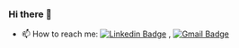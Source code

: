 ### Hi there 👋

<!--
**grocha023/grocha023** is a ✨ _special_ ✨ repository because its `README.md` (this file) appears on your GitHub profile.

Here are some ideas to get you started:

- 🔭 I’m currently working on ...
- 🌱 I’m currently learning ...
- 👯 I’m looking to collaborate on ...
- 🤔 I’m looking for help with ...
- 💬 Ask me about ...
- 📫 How to reach me: ...
- 😄 Pronouns: ...
- ⚡ Fun fact: ...
-->


- 📫 How to reach me: [![Linkedin Badge](https://img.shields.io/badge/-LinkedIn-blue?style=flat-square&logo=Linkedin&logoColor=white&link=https://www.https://www.linkedin.com/in/guilherme-garcia-rocha-34774926/)](https://www.https://www.linkedin.com/in/guilherme-garcia-rocha-34774926/) , [![Gmail Badge](https://img.shields.io/badge/-Gmail-c14438?style=flat-square&logo=Gmail&logoColor=white&link=mailto:g.rocha023@gmail.com.com)](mailto:g.rocha023@gmail.com)
